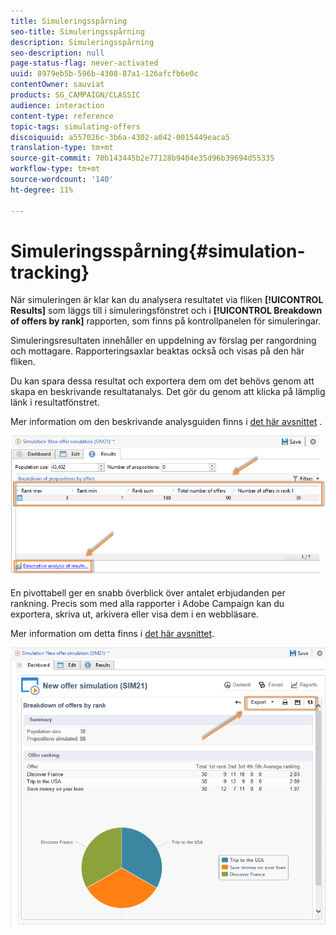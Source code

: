 ```yaml
---
title: Simuleringsspårning
seo-title: Simuleringsspårning
description: Simuleringsspårning
seo-description: null
page-status-flag: never-activated
uuid: 8979eb5b-596b-4308-87a1-126afcfb6e0c
contentOwner: sauviat
products: SG_CAMPAIGN/CLASSIC
audience: interaction
content-type: reference
topic-tags: simulating-offers
discoiquuid: a557026c-3b6a-4302-a042-0015449eaca5
translation-type: tm+mt
source-git-commit: 70b143445b2e77128b9404e35d96b39694d55335
workflow-type: tm+mt
source-wordcount: '140'
ht-degree: 11%

---
```



# Simuleringsspårning{#simulation-tracking}

När simuleringen är klar kan du analysera resultatet via fliken **[!UICONTROL Results]** som läggs till i simuleringsfönstret och i **[!UICONTROL Breakdown of offers by rank]** rapporten, som finns på kontrollpanelen för simuleringar.

Simuleringsresultaten innehåller en uppdelning av förslag per rangordning och mottagare. Rapporteringsaxlar beaktas också och visas på den här fliken.

Du kan spara dessa resultat och exportera dem om det behövs genom att skapa en beskrivande resultatanalys. Det gör du genom att klicka på lämplig länk i resultatfönstret.

Mer information om den beskrivande analysguiden finns i [det här avsnittet](../../reporting/using/about-descriptive-analysis.md) .

![](assets/offer_simulation_012.png)

En pivottabell ger en snabb överblick över antalet erbjudanden per rankning. Precis som med alla rapporter i Adobe Campaign kan du exportera, skriva ut, arkivera eller visa dem i en webbläsare.

Mer information om detta finns i [det här avsnittet](../../reporting/using/actions-on-reports.md).

![](assets/offer_simulation_013.png)

